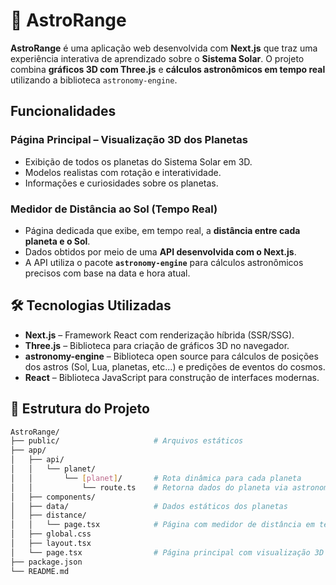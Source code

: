 # 🌌 AstroRange

**AstroRange** é uma aplicação web desenvolvida com **Next.js** que traz uma experiência interativa de aprendizado sobre o **Sistema Solar**. O projeto combina **gráficos 3D com Three.js** e **cálculos astronômicos em tempo real** utilizando a biblioteca `astronomy-engine`.

## Funcionalidades

### Página Principal – Visualização 3D dos Planetas
- Exibição de todos os planetas do Sistema Solar em 3D.
- Modelos realistas com rotação e interatividade.
- Informações e curiosidades sobre os planetas.

### Medidor de Distância ao Sol (Tempo Real)
- Página dedicada que exibe, em tempo real, a **distância entre cada planeta e o Sol**.
- Dados obtidos por meio de uma **API desenvolvida com o Next.js**.
- A API utiliza o pacote **`astronomy-engine`** para cálculos astronômicos precisos com base na data e hora atual.

## 🛠️ Tecnologias Utilizadas

- **Next.js** – Framework React com renderização híbrida (SSR/SSG).
- **Three.js** – Biblioteca para criação de gráficos 3D no navegador.
- **astronomy-engine** – Biblioteca open source para cálculos de posições dos astros (Sol, Lua, planetas, etc...) e predições de eventos do cosmos.
- **React** – Biblioteca JavaScript para construção de interfaces modernas.

## 📁 Estrutura do Projeto

```bash
AstroRange/
├── public/                     # Arquivos estáticos
├── app/
│   ├── api/
│   │   └── planet/             
│   │       └── [planet]/       # Rota dinâmica para cada planeta
│   │           └── route.ts    # Retorna dados do planeta via astronomy-engine
│   ├── components/             
│   ├── data/                   # Dados estáticos dos planetas
│   ├── distance/
│   │   └── page.tsx            # Página com medidor de distância em tempo real
│   ├── global.css              
│   ├── layout.tsx              
│   └── page.tsx                # Página principal com visualização 3D
├── package.json
└── README.md
